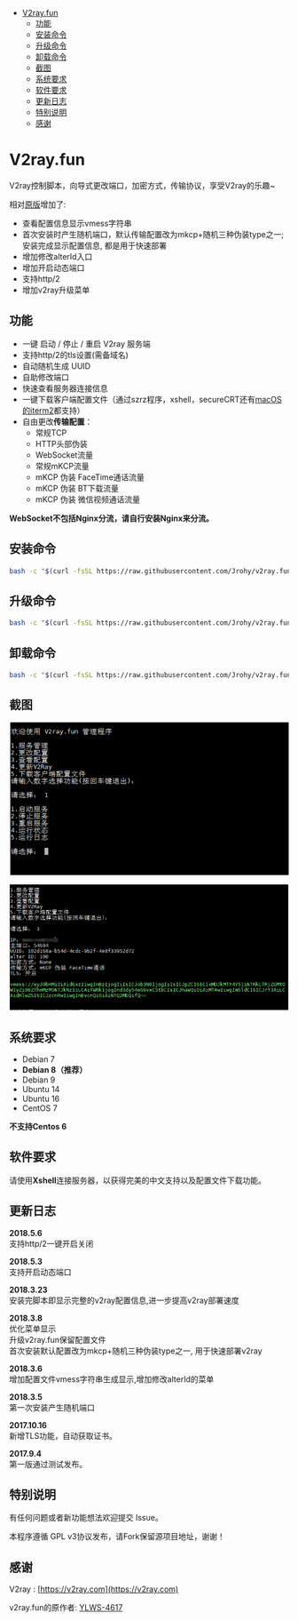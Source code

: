 
<!-- vim-markdown-toc GFM -->

* [V2ray.fun](#v2rayfun)
    * [功能](#功能)
    * [安装命令](#安装命令)
    * [升级命令](#升级命令)
    * [卸载命令](#卸载命令)
    * [截图](#截图)
    * [系统要求](#系统要求)
    * [软件要求](#软件要求)
    * [更新日志](#更新日志)
    * [特别说明](#特别说明)
    * [感谢](#感谢)

<!-- vim-markdown-toc -->

# V2ray.fun
V2ray控制脚本，向导式更改端口，加密方式，传输协议，享受V2ray的乐趣~  

相对[原版](https://github.com/tracyone/v2ray.fun)增加了:
- 查看配置信息显示vmess字符串
- 首次安装时产生随机端口，默认传输配置改为mkcp+随机三种伪装type之一;  
  安装完成显示配置信息, 都是用于快速部署
- 增加修改alterId入口
- 增加开启动态端口
- 支持http/2
- 增加v2ray升级菜单

## 功能
- 一键 启动 / 停止 / 重启 V2ray 服务端
- 支持http/2的tls设置(需备域名)
- 自动随机生成 UUID
- 自助修改端口
- 快速查看服务器连接信息
- 一键下载客户端配置文件（通过szrz程序，xshell，secureCRT还有[macOS的iterm2](https://github.com/Jrohy/v2ray.fun/wiki/MAC使用RZ、SZ远程上传下载文件都支持)都支持）
- 自由更改**传输配置**：
  - 常规TCP
  - HTTP头部伪装
  - WebSocket流量
  - 常规mKCP流量
  - mKCP 伪装 FaceTime通话流量
  - mKCP 伪装 BT下载流量
  - mKCP 伪装 微信视频通话流量

**WebSocket不包括Nginx分流，请自行安装Nginx来分流。**

## 安装命令

```bash
bash -c "$(curl -fsSL https://raw.githubusercontent.com/Jrohy/v2ray.fun/master/install.sh)"
```

## 升级命令
```bash
bash -c "$(curl -fsSL https://raw.githubusercontent.com/Jrohy/v2ray.fun/master/upgrade.sh)"
```

## 卸载命令
```bash
bash -c "$(curl -fsSL https://raw.githubusercontent.com/Jrohy/v2ray.fun/master/uninstall.sh)"
```


## 截图

![1](1.png)

![2](2.png)

## 系统要求

- Debian 7 
- **Debian 8（推荐）**
- Debian 9 
- Ubuntu 14 
- Ubuntu 16 
- CentOS 7

**不支持Centos 6**

## 软件要求

请使用**Xshell**连接服务器，以获得完美的中文支持以及配置文件下载功能。

## 更新日志
**2018.5.6**  
支持http/2一键开启关闭

**2018.5.3**  
支持开启动态端口

**2018.3.23**  
安装完脚本即显示完整的v2ray配置信息,进一步提高v2ray部署速度

**2018.3.8**   
优化菜单显示  
升级v2ray.fun保留配置文件  
首次安装默认配置改为mkcp+随机三种伪装type之一, 用于快速部署v2ray

**2018.3.6**  
增加配置文件vmess字符串生成显示,增加修改alterId的菜单

**2018.3.5**  
第一次安装产生随机端口

**2017.10.16**  
新增TLS功能，自动获取证书。

**2017.9.4**  
第一版通过测试发布。

## 特别说明

有任何问题或者新功能想法欢迎提交 Issue。

本程序遵循 GPL v3协议发布，请Fork保留源项目地址，谢谢！


## 感谢

V2ray : [https://v2ray.com](https://v2ray.com)

v2ray.fun的原作者: [YLWS-4617](https://github.com/YLWS-4617)
